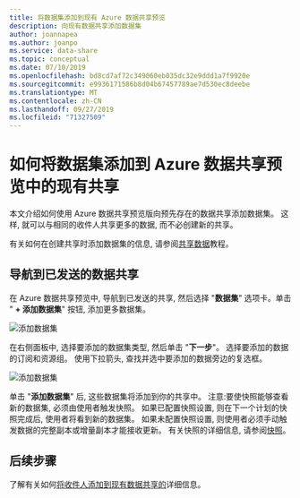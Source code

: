 ```yaml
---
title: 将数据集添加到现有 Azure 数据共享预览
description: 向现有数据共享添加数据集
author: joannapea
ms.author: joanpo
ms.service: data-share
ms.topic: conceptual
ms.date: 07/10/2019
ms.openlocfilehash: bd8cd7af72c349060eb035dc32e9ddd1a7f9920e
ms.sourcegitcommit: e9936171586b8d04b67457789ae7d530ec8deebe
ms.translationtype: MT
ms.contentlocale: zh-CN
ms.lasthandoff: 09/27/2019
ms.locfileid: "71327509"
---
```

# <a name="how-to-add-datasets-to-an-existing-share-in-azure-data-share-preview"></a>如何将数据集添加到 Azure 数据共享预览中的现有共享

本文介绍如何使用 Azure 数据共享预览版向预先存在的数据共享添加数据集。 这样, 就可以与相同的收件人共享更多的数据, 而不必创建新的共享。

有关如何在创建共享时添加数据集的信息, 请参阅[共享数据](share-your-data.md)教程。

## <a name="navigate-to-a-sent-data-share"></a>导航到已发送的数据共享

在 Azure 数据共享预览中, 导航到已发送的共享, 然后选择 "**数据集**" 选项卡。单击 " **+ 添加数据集**" 按钮, 添加更多数据集。

![添加数据集](./media/how-to/how-to-add-datasets/add-datasets.png)

在右侧面板中, 选择要添加的数据集类型, 然后单击 "**下一步**"。 选择要添加的数据的订阅和资源组。 使用下拉箭头, 查找并选中要添加的数据旁边的复选框。

![添加数据集](./media/how-to/how-to-add-datasets/add-datasets-side.png)

单击 "**添加数据集**" 后, 这些数据集将添加到你的共享中。 注意:要使快照能够查看新的数据集, 必须由使用者触发快照。 如果已配置快照设置, 则在下一个计划的快照完成后, 使用者将看到新的数据集。 如果未配置快照设置, 则使用者必须手动触发数据的完整副本或增量副本才能接收更新。 有关快照的详细信息, 请参阅[快照](terminology.md)。

## <a name="next-steps"></a>后续步骤
了解有关如何[将收件人添加到现有数据共享的](how-to-add-recipients.md)详细信息。